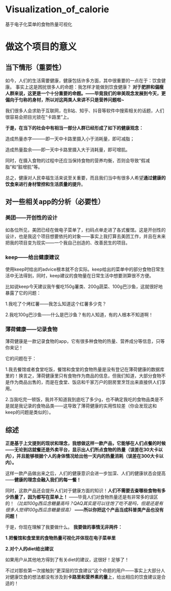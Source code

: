 # Visualization_of_calorie
基于电子化菜单的食物热量可视化

# 做这个项目的意义

## 当下情形（重要性）
如今，人们的生活需要健康，健康包括许多方面，其中很重要的一点在于：饮食健康。
事实上这是困扰很多人的命题：我怎样才能做到饮食健康？
**对于肥胖和偏瘦人群来说，这更是一个十分重要的命题。——毕竟我们的审美观念发展到今天，更偏向于匀称的身材，所以对这两类人来讲不只是营养问题啦~**

我们很多人会求助于互联网，在B站、知乎、抖音等软件中搜索相关的话题，人们很容易会把目光锁在“卡路里”上。

**于是，在当下的社会中有相当一部分人群已经形成了如下的健康观念：**

造成热量赤字———即一天中卡路里摄入小于消耗量，即可减脂；

造成热量盈余——即一天中卡路里摄入大于消耗量，即可增肌。

同时，在摄入食物的过程中还应当保持食物的营养均衡，否则会导致“假减脂”和“脏增肌”等。

总之，健康对人民幸福生活来说至关重要，而且我们当中有很多人希望**通过健康的饮食来进行身材管控和生活质量的提升**。

## 对一些相关app的分析（必要性）
### 美团——开创性的设计
如各位所见，美团已经在做电子菜单了，扫码点单走进了各式餐馆。这是开创性的设计，也是我这个项目想要依托的对象——事实上我打算去美团工作，并且在未来把我的项目变为现实——一个我自己创造的、改善民生的项目。
### keep——给出健康建议
使用keep时给出的advice根本就不合实际。keep给出的菜单中的部分食物日常生活中无法得到，同时，keep建议的食物量在日常生活中想要测算很不方便。

比如说keep今天建议我午餐吃150g薯类、200g蔬菜、100g巴沙鱼，这就很好地暴露了它的问题：

1.我吃了个烤红薯——我怎么知道这个红薯多少克？

2.我吃100g巴沙鱼——什么是巴沙鱼？有的人知道，有的人根本不知道啊！

### 薄荷健康——记录食物
薄荷健康是一款记录食物的app，它有很多种食物的热量、营养成分等信息，只等你来记！

它的问题在于：

1.我去餐馆或者食堂吃饭，餐馆和食堂的食物热量是没有登记在薄荷健康的数据库里的！换言之，薄荷健康里只有食物作为商品的信息，但我们知道，大部分食物不是作为商品出售的，而是在食堂、饭店和千家万户的厨房里烹饪出来直接供人们享用。

2.当我吃完一顿饭，我并不知道我到底吃了多少g，也不确定我吃的食物品类是不是就是我记录的食物品类——这导致了薄荷健康的实用性较差（你会发现这和keep的问题是类似的）。

## 综述

**正是基于上文提到的现状和理念，我想做这样一款产品，它能够在人们点餐的时候——无论到店就餐还是外卖平台，显示出人们所点食物的热量（误差在30大卡以内），并且能够根据个人的身体情况给出他一天内的热量消耗（误差在300大卡以内）。**

这样一款产品做出来之后，人们的健康意识会进一步加深、人们的健康状态会提高——**健康的理念会融入我们的每一餐！**

同时，这款产品还会提升人们对于健康方面的知识！**人们不需要去查哪些食物有多少热量了，因为都写在菜单上！**
——毕竟人们对食物热量还是有非常多的误区的！_（比如100g西瓜含糖量高吗？QAQ其实是可以往饱了吃不是吗，但是还是有很多人觉得100g西瓜含糖量很高）_
**——所以你把这个产品当成科普类产品也没有问题！**

于是，你现在理解了我要做什么。
**我要做的事情无非两件：**

**1.把餐馆和食堂里的食物热量可视化并体现在电子菜单里**

**2.对个人的diet给出建议**

如果用户从其他地方得到了有关diet的建议，这很好！足够了！

不过对那些第一次接触到“更深层的饮食建议”这个命题的用户——事实上大部分人对健康饮食的想法都没有涉及到**卡路里和营养素的量**上，给出相应的饮食建议是合适的！

